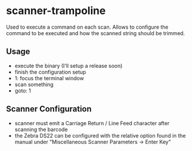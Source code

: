 # scanner-trampoline
Used to execute a command on each scan. Allows to configure the command
to be executed and how the scanned string should be trimmed.

## Usage
- execute the binary (I'll setup a release soon)
- finish the configuration setup
- 1: focus the terminal window
- scan something
- goto: 1

## Scanner Configuration
- scanner must emit a Carriage Return / Line Feed character after scanning the
  barcode
- the Zebra DS22 can be configured with the relative option found in the manual
  under "Miscellaneous Scanner Parameters -> Enter Key"
